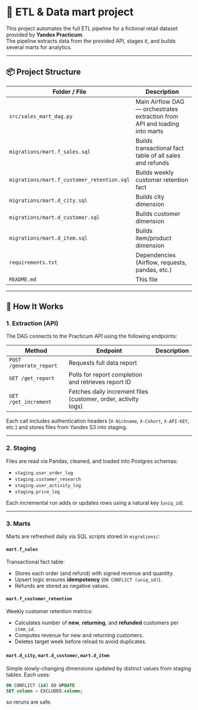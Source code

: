  # 🧱 ETL & Data mart project

This project automates the full ETL pipeline for a fictional retail dataset provided by **Yandex Practicum**.  
The pipeline extracts data from the provided API, stages it, and builds several marts for analytics.

---

## 📦 Project Structure

| Folder / File | Description |
|----------------|-------------|
| `src/sales_mart_dag.py` | Main Airflow DAG — orchestrates extraction from API and loading into marts |
| `migrations/mart.f_sales.sql` | Builds transactional fact table of all sales and refunds |
| `migrations/mart.f_customer_retention.sql` | Builds weekly customer retention fact |
| `migrations/mart.d_city.sql` | Builds city dimension |
| `migrations/mart.d_customer.sql` | Builds customer dimension |
| `migrations/mart.d_item.sql` | Builds item/product dimension |
| `requirements.txt` | Dependencies (Airflow, requests, pandas, etc.) |
| `README.md` | This file |

---

## 🚀 How It Works

### 1. Extraction (API)
The DAG connects to the Practicum API using the following endpoints:

| Method | Endpoint | Description |
|---------|-----------|-------------|
| `POST /generate_report` | Requests full data report |
| `GET /get_report` | Polls for report completion and retrieves report ID |
| `GET /get_increment` | Fetches daily increment files (customer, order, activity logs) |

Each call includes authentication headers (`X-Nickname`, `X-Cohort`, `X-API-KEY`, etc.) and stores files from Yandex S3 into staging.

---

### 2. Staging
Files are read via Pandas, cleaned, and loaded into Postgres schemas:
- `staging.user_order_log`
- `staging.customer_research`
- `staging.user_activity_log`
- `staging.price_log`

Each incremental run adds or updates rows using a natural key (`uniq_id`).

---

### 3. Marts
Marts are refreshed daily via SQL scripts stored in `migrations/`:

#### `mart.f_sales`
Transactional fact table:
- Stores each order (and refund) with signed revenue and quantity.
- Upsert logic ensures **idempotency** (`ON CONFLICT (uniq_id)`).
- Refunds are stored as negative values.

#### `mart.f_customer_retention`
Weekly customer retention metrics:
- Calculates number of **new**, **returning**, and **refunded** customers per `item_id`.
- Computes revenue for new and returning customers.
- Deletes target week before reload to avoid duplicates.

#### `mart.d_city`, `mart.d_customer`, `mart.d_item`
Simple slowly-changing dimensions updated by distinct values from staging tables.
Each uses:
```sql
ON CONFLICT (id) DO UPDATE
SET column = EXCLUDED.column;
```
so reruns are safe.